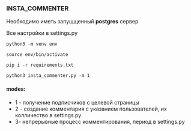### INSTA_COMMENTER ###

Необходимо иметь запущщенный **postgres** сервер

Все настройки в settings.py


`python3 -m venv env`

`source env/bin/activate`

`pip i -r requirements.txt`

`python3 insta_commenter.py -m 1`

#### modes: ####
- 1 - получение подписчиков с целевой страницы
- 2 - создание комментария с указанием пользователей, их колличество в settings.py
- 3- непрерывные процесс комментирования, период в settings.py
